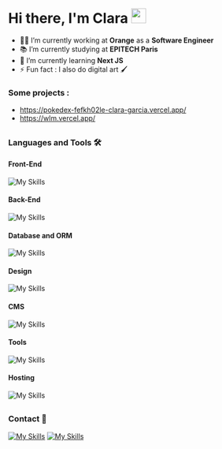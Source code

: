 # Hi there, I'm Clara <img width="30px" src="https://cdn3.emoji.gg/emojis/wavegif_1860.gif" />

- 👨‍💻 I’m currently working at **Orange** as a **Software Engineer**
- 📚 I’m currently studying at **EPITECH Paris**
- 🌱 I’m currently learning **Next JS**
- ⚡ Fun fact : I also do digital art 🖌️

### Some projects :

- https://pokedex-fefkh02le-clara-garcia.vercel.app/
- https://wlm.vercel.app/

##

### Languages and Tools 🛠 

#### Front-End
![My Skills](https://go-skill-icons.vercel.app/api/icons?i=html,css,tailwindcss,javascript,react,next,daisyui,shadcn)

#### Back-End
![My Skills](https://go-skill-icons.vercel.app/api/icons?i=nodejs,php,symfony&theme=light)

#### Database and ORM
![My Skills](https://go-skill-icons.vercel.app/api/icons?i=mysql,mongodb,prisma&theme=light)

#### Design
![My Skills](https://go-skill-icons.vercel.app/api/icons?i=photoshop,figma,canva&theme=light)

#### CMS
![My Skills](https://go-skill-icons.vercel.app/api/icons?i=wordpress,drupal&theme=light)

#### Tools
![My Skills](https://go-skill-icons.vercel.app/api/icons?i=git,github,gitlab,vscode,idea,postman,notion,jira&theme=light)

#### Hosting
![My Skills](https://go-skill-icons.vercel.app/api/icons?i=vercel&theme=light)

##

### Contact 📝

<a href="https://www.linkedin.com/in/clara-garcia-9845891b8/">![My Skills](https://go-skill-icons.vercel.app/api/icons?i=linkedin&theme=light)</a>
<a href="mailto:clara.garcia.contact@gmail.com">![My Skills](https://go-skill-icons.vercel.app/api/icons?i=gmail&theme=light)</a>


<br />

